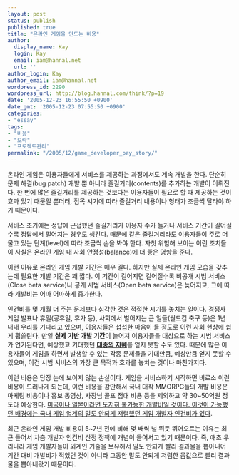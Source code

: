 ```yaml
---
layout: post
status: publish
published: true
title: "온라인 게임을 만드는 비용"
author:
  display_name: Kay
  login: Kay
  email: iam@hannal.net
  url: ''
author_login: Kay
author_email: iam@hannal.net
wordpress_id: 2290
wordpress_url: http://blog.hannal.com/think/?p=19
date: '2005-12-23 16:55:50 +0900'
date_gmt: '2005-12-23 07:55:50 +0900'
categories:
- "essay"
tags:
- "비용"
- "오락"
- "프로젝트관리"
permalink: "/2005/12/game_developer_pay_story/"
---
```

<p>온라인 게임은 이용자들에게 서비스를 제공하는 과정에서도 계속 개발을 한다. 단순히 문제 해결(bug patch) 개발 뿐 아니라 즐길거리(contents)를 추가하는 개발이 이뤄진다. 한 번에 많은 즐길거리를 제공하는 것보다는 이용자들이 필요로 할 때 제공하는 것이 효과 있기 때문일 뿐더러, 접목 시기에 따라 즐길거리 내용이나 형태가 조금씩 달라야 하기 때문이다.</p>
<p>서비스 초기에는 정답에 근접했던 즐길거리가 이용자 수가 늘거나 서비스 기간이 길어질수록 정답에서 멀어지는 경우도 생긴다. 때문에 같은 즐길거리라도 이용자들이 주로 머물고 있는 단계(level)에 따라 조금씩 손을 봐야 한다. 자칫 위험해 보이는 이런 조치들이 사실은 온라인 게임 내 사회 안정성(balance)에 더 좋은 영향을 준다.</p>
<p>이런 이유로 온라인 게임 개발 기간은 매우 길다. 하지만 실제 온라인 게임 모습을 갖추는데 필요한 개발 기간은 꽤 짧다. 이 기간이 길어지면 길어질수록 비공개 시범 서비스(Close beta service)나 공개 시범 서비스(Open beta service)은 늦어지고, 그에 따라 개발비는 어마 어마하게 증가한다.</p>
<p>인건비를 몇 개월 더 주는 문제보다 심각한 것은 적절한 시기를 놓치는 일이다. 경쟁사 게임 발표나 휴일(공휴일, 휴가 등), 사회에서 벌어지는 큰 일들(월드컵 축구 등)은 1년 내내 우리를 기다리고 있으며, 이용자들은 섭섭한 마음이 들 정도로 이런 사회 현상에 쉽게 휩쓸린다. 만일 <strong>실제 기반 개발 기간</strong>이 늘어져 이용자들을 대상으로 하는 시범 서비스가 연기된다면, 예상했고 기대했던 <strong><u>대중의 지혜</u></strong>를 얻지 못할 수도 있다. 때문에 많은 이용자들이 게임을 하면서 발생할 수 있는 각종 문제들을 기대만큼, 예상만큼 얻지 못할 수 있으며, 이건 시범 서비스의 가장 큰 목적과 효과를 놓치는 것이나 마찬가지다.</p>
<p>이런 비용은 당장 눈에 보이지 않는 손실이다. 게임을 서비스하기 시작하면 비로소 이런 비용이 드러나게 되는데, 이런 비용을 감안해서 국내 대작 MMORPG들의 개발 비용은 마케팅 비용이나 홍보 동영상, 사장님 골프 접대 비용 등을 제외하고 약 30~50억원 정도라 예상한다. <u>미국이나 일본이라면 도저히 불가능한 개발비일 것이다. 이것이 가능했던 배경에는 국내 게임 업계의 말도 안되게 저렴했던 게임 개발자 인건비가 있다</u>.</p>
<p>최근 온라인 게임 개발 비용이 5~7년 전에 비해 몇 배씩 널 뛰듯 뛰어오르는 이유는 최근 들어서 차츰 개발자 인건비 산정 정책에 개념이 들어서고 있기 때문이다. 즉, 애초 우리나라 게임 개발자들이 외계인 기술을 보유해서 말도 안되게 빨리 결과물을 뽑아내어 기간 대비 개발비가 적었던 것이 아니라 그동안 말도 안되게 저렴한 몸값으로 빨리 결과물을 뽑아내왔기 때문이다.</p>
